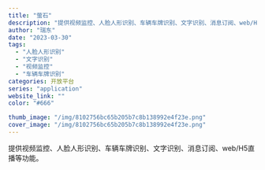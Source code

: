 ```yaml
---
title: "萤石"
description: "提供视频监控、人脸人形识别、车辆车牌识别、文字识别、消息订阅、web/H5直播等功能。"
author: "瑞东"
date: "2023-03-30"
tags:
  - "人脸人形识别"
  - "文字识别"
  - "视频监控"
  - "车辆车牌识别"
categories: 开放平台
series: "application"
website_link: ""
color: "#666"

thumb_image: "/img/8102756bc65b205b7c8b138992e4f23e.png"
cover_image: "/img/8102756bc65b205b7c8b138992e4f23e.png"
---
```


提供视频监控、人脸人形识别、车辆车牌识别、文字识别、消息订阅、web/H5直播等功能。
